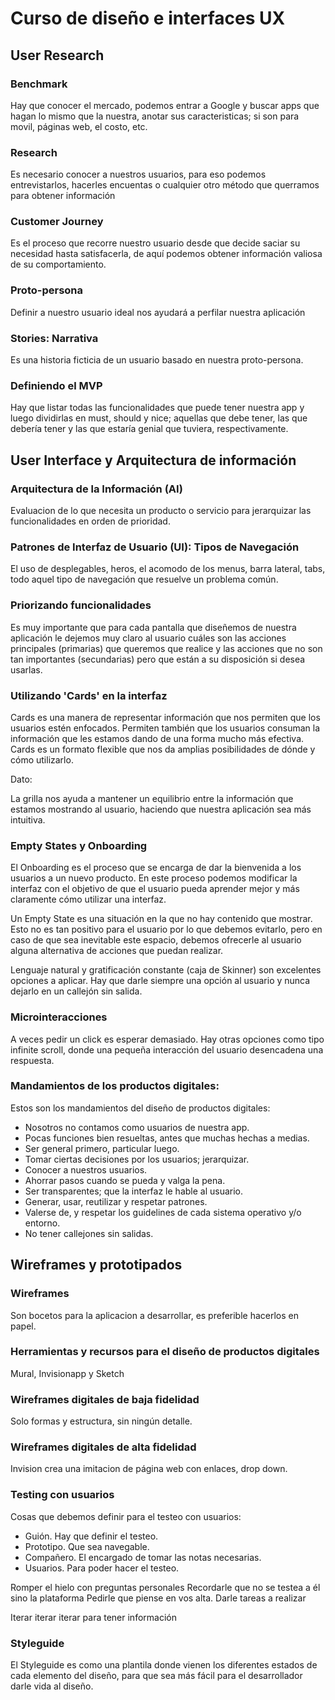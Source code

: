 # Curso de diseño e interfaces UX

## User Research

### Benchmark

Hay que conocer el mercado, podemos entrar a Google y buscar apps que
hagan lo mismo que la nuestra, anotar sus caracteristicas; si son para
movil, páginas web, el costo, etc.

### Research

Es necesario conocer a nuestros usuarios, para eso podemos
entrevistarlos, hacerles encuentas o cualquier otro método que querramos
para obtener información

### Customer Journey

Es el proceso que recorre nuestro usuario desde que decide saciar su
necesidad hasta satisfacerla, de aquí podemos obtener información
valiosa de su comportamiento.

### Proto-persona

Definir a nuestro usuario ideal nos ayudará a perfilar nuestra
aplicación

### Stories: Narrativa

Es una historia ficticia de un usuario basado en nuestra proto-persona.

### Definiendo el MVP

Hay que listar todas las funcionalidades que puede tener nuestra app y
luego dividirlas en must, should y nice; aquellas que debe tener, las
que debería tener y las que estaría genial que tuviera, respectivamente.

## User Interface y Arquitectura de información

### Arquitectura de la Información (AI)

Evaluacion de lo que necesita un producto o servicio para jerarquizar
las funcionalidades en orden de prioridad.

### Patrones de Interfaz de Usuario (UI): Tipos de Navegación

El uso de desplegables, heros, el acomodo de los menus, barra lateral,
tabs, todo aquel tipo de navegación que resuelve un problema común.

### Priorizando funcionalidades

Es muy importante que para cada pantalla que diseñemos de nuestra
aplicación le dejemos muy claro al usuario cuáles son las acciones
principales (primarias) que queremos que realice y las acciones que no
son tan importantes (secundarias) pero que están a su disposición si
desea usarlas.

### Utilizando 'Cards' en la interfaz

Cards es una manera de representar información que nos permiten que los
usuarios estén enfocados. Permiten también que los usuarios consuman la
información que les estamos dando de una forma mucho más efectiva. Cards
es un formato flexible que nos da amplias posibilidades de dónde y cómo
utilizarlo.

Dato:

La grilla nos ayuda a mantener un equilibrio entre la información que
estamos mostrando al usuario, haciendo que nuestra aplicación sea más
intuitiva.

### Empty States y Onboarding

El Onboarding es el proceso que se encarga de dar la bienvenida a los
usuarios a un nuevo producto. En este proceso podemos modificar la
interfaz con el objetivo de que el usuario pueda aprender mejor y más
claramente cómo utilizar una interfaz.

Un Empty State es una situación en la que no hay contenido que mostrar.
Esto no es tan positivo para el usuario por lo que debemos evitarlo,
pero en caso de que sea inevitable este espacio, debemos ofrecerle al
usuario alguna alternativa de acciones que puedan realizar.

Lenguaje natural y gratificación constante (caja de Skinner) son
excelentes opciones a aplicar. Hay que darle siempre una opción al
usuario y nunca dejarlo en un callejón sin salida.

### Microinteracciones

A veces pedir un click es esperar demasiado. Hay otras opciones como
tipo infinite scroll, donde una pequeña interacción del usuario
desencadena una respuesta.

### Mandamientos de los productos digitales:

Estos son los mandamientos del diseño de productos digitales:

-   Nosotros no contamos como usuarios de nuestra app.
-   Pocas funciones bien resueltas, antes que muchas hechas a medias.
-   Ser general primero, particular luego.
-   Tomar ciertas decisiones por los usuarios; jerarquizar.
-   Conocer a nuestros usuarios.
-   Ahorrar pasos cuando se pueda y valga la pena.
-   Ser transparentes; que la interfaz le hable al usuario.
-   Generar, usar, reutilizar y respetar patrones.
-   Valerse de, y respetar los guidelines de cada sistema operativo y/o
    entorno.
-   No tener callejones sin salidas.

## Wireframes y prototipados

### Wireframes

Son bocetos para la aplicacion a desarrollar, es preferible hacerlos en
papel.

### Herramientas y recursos para el diseño de productos digitales

Mural, Invisionapp y Sketch

### Wireframes digitales de baja fidelidad

Solo formas y estructura, sin ningún detalle.

### Wireframes digitales de alta fidelidad

Invision crea una imitacion de página web con enlaces, drop down.

### Testing con usuarios

Cosas que debemos definir para el testeo con usuarios:

-   Guión. Hay que definir el testeo.
-   Prototipo. Que sea navegable.
-   Compañero. El encargado de tomar las notas necesarias.
-   Usuarios. Para poder hacer el testeo.

Romper el hielo con preguntas personales Recordarle que no se testea a
él sino la plataforma Pedirle que piense en vos alta. Darle tareas a
realizar

Iterar iterar iterar para tener información

### Styleguide

El Styleguide es como una plantila donde vienen los diferentes estados
de cada elemento del diseño, para que sea más fácil para el
desarrollador darle vida al diseño.
